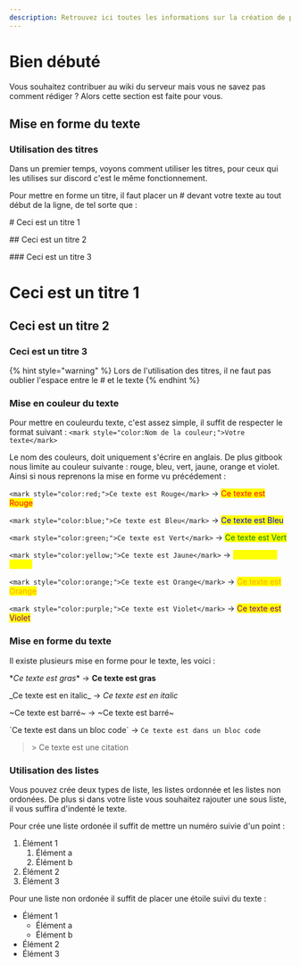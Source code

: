 ```yaml
---
description: Retrouvez ici toutes les informations sur la création de page du wiki
---
```


# Bien débuté 
Vous souhaitez contribuer au wiki du serveur mais vous ne savez pas comment rédiger ? Alors cette section est faite pour vous.

## Mise en forme du texte
### Utilisation des titres
Dans un premier temps, voyons comment utiliser les titres, pour ceux qui les utilises sur discord c'est le même fonctionnement.

Pour mettre en forme un titre, il faut placer un # devant votre texte au tout début de la ligne, de tel sorte que : 

\# Ceci est un titre 1

\## Ceci est un titre 2

\### Ceci est un titre 3

# Ceci est un titre 1
## Ceci est un titre 2 
### Ceci est un titre 3 

{% hint style="warning" %}
Lors de l'utilisation des titres, il ne faut pas oublier l'espace entre le # et le texte
{% endhint %}

### Mise en couleur du texte 
Pour mettre en couleurdu texte, c'est assez simple, il suffit de respecter le format suivant : 
`<mark style="color:Nom de la couleur;">Votre texte</mark>`

Le nom des couleurs, doit uniquement s'écrire en anglais. De plus gitbook nous limite au couleur suivante : rouge, bleu, vert, jaune, orange et violet.
Ainsi si nous reprenons la mise en forme vu précédement : 

`<mark style="color:red;">Ce texte est Rouge</mark>` -> <mark style="color:red;">Ce texte est Rouge</mark>

`<mark style="color:blue;">Ce texte est Bleu</mark>` -> <mark style="color:blue;">Ce texte est Bleu</mark>

`<mark style="color:green;">Ce texte est Vert</mark>` -> <mark style="color:green;">Ce texte est Vert</mark>

`<mark style="color:yellow;">Ce texte est Jaune</mark>` -> <mark style="color:yellow;">Ce texte est Jaune</mark>

`<mark style="color:orange;">Ce texte est Orange</mark>` -> <mark style="color:orange;">Ce texte est Orange</mark>

`<mark style="color:purple;">Ce texte est Violet</mark>` -> <mark style="color:purple;">Ce texte est Violet</mark>

### Mise en forme du texte

Il existe plusieurs mise en forme pour le texte, les voici :

\**Ce texte est gras** -> **Ce texte est gras**

\_Ce texte est en italic\_ -> _Ce texte est en italic_

\~Ce texte est barré\~ -> ~Ce texte est barré~

\`Ce texte est dans un bloc code\` -> `Ce texte est dans un bloc code`

> \> Ce texte est une citation

### Utilisation des listes

Vous pouvez crée deux types de liste, les listes ordonnée et les listes non ordonées. De plus si dans votre liste vous souhaitez rajouter une sous liste, il vous suffira d'indenté le texte.

Pour crée une liste ordonée il suffit de mettre un numéro suivie d'un point : 

1. Élément 1
    1. Élément a
    2. Élément b
2. Élément 2
3. Élément 3

Pour une liste non ordonée il suffit de placer une étoile suivi du texte : 

* Élément 1
    * Élément a
    * Élément b
* Élément 2
* Élément 3
